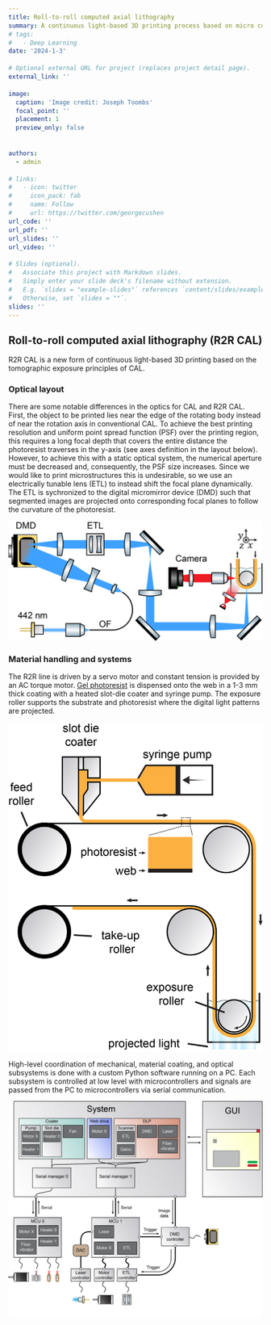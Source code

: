 ```yaml
---
title: Roll-to-roll computed axial lithography
summary: A continuous light-based 3D printing process based on micro computed axial lithography.
# tags:
#   - Deep Learning
date: '2024-1-3'

# Optional external URL for project (replaces project detail page).
external_link: ''

image:
  caption: 'Image credit: Joseph Toombs'
  focal_point: ''
  placement: 1
  preview_only: false


authors:
  - admin

# links:
#   - icon: twitter
#     icon_pack: fab
#     name: Follow
#     url: https://twitter.com/georgecushen
url_code: ''
url_pdf: ''
url_slides: ''
url_video: ''

# Slides (optional).
#   Associate this project with Markdown slides.
#   Simply enter your slide deck's filename without extension.
#   E.g. `slides = "example-slides"` references `content/slides/example-slides.md`.
#   Otherwise, set `slides = ""`.
slides: ''
---
```



## Roll-to-roll computed axial lithography (R2R CAL)

R2R CAL is a new form of continuous light-based 3D printing based on the tomographic exposure principles of CAL. 

### Optical layout

There are some notable differences in the optics for CAL and R2R CAL. First, the object to be printed lies near the edge of the rotating body instead of near the rotation axis in conventional CAL. To achieve the best printing resolution and uniform point spread function (PSF) over the printing region, this requires a long focal depth that covers the entire distance the photoresist traverses in the y-axis (see axes definition in the layout below). However, to achieve this with a static optical system, the numerical aperture must be decreased and, consequently, the PSF size increases. Since we would like to print microstructures this is undesirable, so we use an electrically tunable lens (ETL) to instead shift the focal plane dynamically. The ETL is sychronized to the digital micromirror device (DMD) such that segmented images are projected onto corresponding focal planes to follow the curvature of the photoresist.

![](images/r2rlayout.png)

### Material handling and systems

The R2R line is driven by a servo motor and constant tension is provided by an AC torque motor. [Gel photoresist](https://josephtoombs.netlify.app/publication/content/publication/toombs-2023/) is dispensed onto the web in a 1-3 mm thick coating with a heated slot-die coater and syringe pump. The exposure roller supports the substrate and photoresist where the digital light patterns are projected.

![](images/r2rlinediagram.png)

High-level coordination of mechanical, material coating, and optical subsystems is done with a custom Python software running on a PC. Each subsystem is controlled at low level with microcontrollers and signals are passed from the PC to microcontrollers via serial communication. 

![](images/r2rsystemdiagram.png)